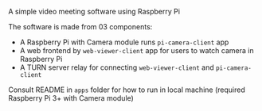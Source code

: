 A simple video meeting software using Raspberry Pi

The software is made from 03 components:

- A Raspberry Pi with Camera module runs `pi-camera-client` app
- A web frontend by `web-viewer-client` app for users to watch camera in Raspberry Pi
- A TURN server relay for connecting `web-viewer-client` and `pi-camera-client`

Consult README in `apps` folder for how to run in local machine (required Raspberry Pi 3+ with Camera module)

